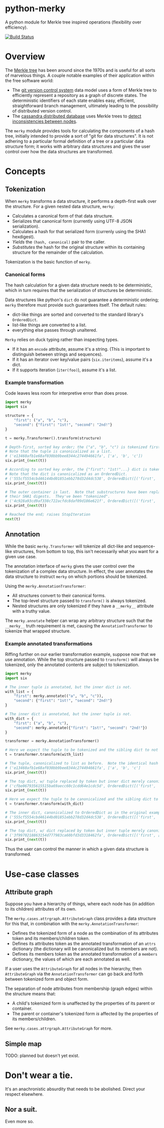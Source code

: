 # python-merky

A python module for Merkle tree inspired operations (flexibility over efficiency).

[![Build Status](https://travis-ci.org/ethanrowe/python-merky.svg)](https://travis-ci.org/ethanrowe/python-merky)

# Overview

The [Merkle tree](https://en.wikipedia.org/wiki/Merkle_tree) has been around since the 1970s
and is useful for all sorts of marvelous things.  A couple notable examples of their application
within the free software world:
* The [git version control system](https://git-svm.com) data model uses a form of Merkle tree
  to efficiently represent a repository as a graph of discrete states.  The deterministic identifiers
  of each state enables easy, efficient, straightforward branch management, ultimately leading to
  the possibility of distributed version control.
* The [cassandra distributed database](http://cassandra.apache.org/) uses Merkle trees to
  [detect inconsistencies between nodes](http://www.datastax.com/dev/blog/advanced-repair-techniques).

The `merky` module provides tools for calculating the components of a hash tree, initially intended
to provide a sort of "git for data structures".  It is not adhering to a particular formal definition
of a tree or a particular data structure form; it works with arbitrary data structures and gives the
user control over how the data structures are transformed.

# Concepts

## Tokenization

When `merky` transforms a data structure, it performs a depth-first walk over the structure.
For a given nested data structure, `merky`:
* Calculates a canonical form of that data structure.
* Serializes that canonical form (currently using UTF-8 JSON serialization).
* Calculates a hash for that serialized form (currenly using the SHA1 hexdigest).
* *Yields* the `(hash, canonical)` pair to the caller.
* *Substitutes* the hash for the original structure within its containing structure for the
  remainder of the calculation.

Tokenization is the basic function of `merky`.

### Canonical forms

The hash calculation for a given data structure needs to be deterministic, which in turn requires
that the serialization of structures be deterministic.

Data structures like python's `dict` do not guarantee a deterministic ordering; `merky` therefore
must provide such guarantees itself.  The default rules:
* dict-like things are sorted and converted to the standard library's `OrderedDict`.
* list-like things are converted to a list.
* everything else passes through unaltered.

`Merky` relies on duck typing rather than inspecting types.
* If it has an `encode` attribute, assume it's a string.  (This is important to distinguish between
  strings and sequences).
* If it has an iterator over key/value pairs (`six.iteritems`), assume it's a dict.
* If it supports iteration (`iter(foo)`), assume it's a list.

### Example transformation

Code leaves less room for interpretive error than does prose.

```python
import merky
import six

structure = {
    "first": ("a", "b", "c"),
    "second": {"first": "1st!", "second": "2nd!"}
}

t = merky.Transformer().transform(structure)

# Depth-first, sorted key order; the ("a", "b", "c") is tokenized first.
# Note that the tuple is canonicalized as a list.
# ('e13460afb1e68af030bb9bee8344c274494661fa', ['a', 'b', 'c'])
six.print_(next(t))

# According to sorted key order, the {"first": "1st!"...} dict is tokenized second.
# Note that the dict is canonicalized as an OrderedDict.
# ('555cf5554cbd46144bd01851ebb278d32d4dc538', OrderedDict([('first', '1st!'), ('second', '2nd!')]))
six.print_(next(t))

# The outer container is last.  Note that substructures have been replaced by
# their SHA1 digests.  They've been "tokenized".
# ('4c928a93cd9af338c722acfdc8daf09d186e621f', OrderedDict([('first', 'e13460afb1e68af030bb9bee8344c274494661fa'), ('second', '555cf5554cbd46144bd01851ebb278d32d4dc538')]))
six.print_(next(t))

# Reached the end; raises StopIteration
next(t)
```

## Annotation

While the basic `merky.Transformer` will tokenize all dict-like and sequence-like
structures, from bottom to top, this isn't necessarily what you want for a given
use case.

The annotation interface of `merky` gives the user control over the tokenization of
a complex data structure.  In effect, the user annotates the data structure to instruct
`merky` on which portions should be tokenized.

Using the `merky.AnnotationTransformer`:
* All structures convert to their canonical forms.
* The top-level structure passed to `transform()` is always tokenized.
* Nested structures are only tokenized if they have a `__merky__` attribute with a
  truthy value.

The `merky.annotate` helper can wrap any arbitrary structure such that the
`__merky__` truth requirement is met, causing the `AnnotationTransformer` to tokenize
that wrapped structure.

### Example annotated transformations

Riffing further on our earlier transformation example, suppose now that we use
annotation.  While the top structure passed to `transform()` will always be
tokenized, only the annotated contents are subject to tokenization.

```python
import merky
import six

# The inner tuple is annotated, but the inner dict is not.
with_list = {
    "first": merky.annotate(("a", "b", "c")),
    "second": {"first": "1st!", "second": "2nd!"}
}

# The inner dict is annotated, but the inner tuple is not.
with_dict = {
    "first": ("a", "b", "c"),
    "second": merky.annotate({"first": "1st!", "second": "2nd!"})
}

transformer = merky.AnnotationTransformer()

# Here we expect the tuple to be tokenized and the sibling dict to not be.
t = transformer.transform(with_list)

# The tuple, canonicalized to list as before.  Note the identical hash value.
# ('e13460afb1e68af030bb9bee8344c274494661fa', ['a', 'b', 'c']
six.print_(next(t))

# The top dict, w/ tuple replaced by token but inner dict merely canonicalized.
# ('cfbe067935615515ba69aecc60c1cdd64e1cdc5d', OrderedDict([('first', 'e13460afb1e68af030bb9bee8344c274494661fa'), ('second', OrderedDict([('first', '1st!'), ('second', '2nd!')]))])) 
six.print_(next(t))

# Here we expect the tuple to be canonicalized and the sibling dict to be tokenized.
t = transformer.transform(with_dict)

# The inner dict, canonicalized to OrderedDict as in the original example.
# ('555cf5554cbd46144bd01851ebb278d32d4dc538', OrderedDict([('first', '1st!'), ('second', '2nd!')]))
six.print_(next(t))

# The top dict, w/ dict replaced by token but inner tuple merely canonicalized.
# ('3f9970218863154d777983ca60bfd3d3318462fa', OrderedDict([('first', ['a', 'b', 'c']), ('second', '555cf5554cbd46144bd01851ebb278d32d4dc538')]))
six.print_(next(t))
```

Thus the user can control the manner in which a given data structure is transformed.

# Use-case classes

## Attribute graph

Suppose you have a hierarchy of things, where each node has (in addition to its children) attributes of its own.

The `merky.cases.attrgraph.AttributeGraph` class provides a data structure for this that, in combination with the
`merky.AnnotationTransformer`:
* Defines the tokenized form of a node as the combination of its attributes token and its members/children token.
* Defines its attributes token as the annotated transformation of an `attrs` dictionary (the dictionary will be
  canonicalized but its members are not).
* Defines its members token as the annotated transformation of a `members` dictionary, the values of which are
  each annotated as well.

If a user uses the `AttributeGraph` for all nodes in the hierarchy, then `AttributeGraph` via the
`AnnotationTransformer` can go back and forth between tokenized form and object form.

The separation of node attributes from membership (graph edges) within the structure means that:
* A child's tokenized form is unaffected by the properties of its parent or container.
* The parent or container's tokenized form *is* affected by the properties of its members/children.

See `merky.cases.attrgraph.AttributeGraph` for more.

## Simple map

TODO: planned but doesn't yet exist.

# Don't wear a tie.

It's an anachronistic absurdity that needs to be abolished.  Direct your respect elsewhere.

## Nor a suit.

Even more so.

